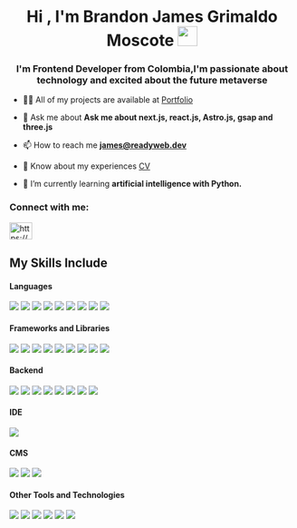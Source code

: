 <h1 align="center"><b>Hi , I'm Brandon James Grimaldo Moscote </b><img src="https://media.giphy.com/media/hvRJCLFzcasrR4ia7z/giphy.gif" width="35"></h1>
<h3 align="center">I'm Frontend Developer from Colombia,I'm passionate about technology and excited about the future metaverse</h3>



- 👨‍💻 All of my projects are available at [Portfolio](https://portfolio.readyweb.dev/)

- 💬 Ask me about **Ask me about next.js, react.js, Astro.js, gsap and three.js**

- 📫 How to reach me **james@readyweb.dev**

- 📄 Know about my experiences [CV](https://www.canva.com/design/DAGcJpF0wN8/w5Vsbi9kgwrj1a_NrbQ_eg/view?utlId=h320d619372)

- 🌱 I’m currently learning **artificial intelligence with Python.**


<h3 align="left">Connect with me:</h3>
<p align="left">
<a href="https://www.linkedin.com/in/jamesgrimaldo/" target="blank"><img align="center" src="https://raw.githubusercontent.com/rahuldkjain/github-profile-readme-generator/master/src/images/icons/Social/linked-in-alt.svg" alt="https://www.linkedin.com/in/jamesgrimaldo/" height="30" width="40" /></a>
</p>

## My Skills Include

<h4> Languages </h4>
<span> 
  <img src="https://img.shields.io/badge/JavaScript-F7DF1E?style=for-the-badge&logo=javascript&logoColor=black">
   <img src="https://img.shields.io/badge/typescript-%23007ACC.svg?style=for-the-badge&logo=typescript&logoColor=white">
   <img src="https://img.shields.io/badge/python-3670A0?style=for-the-badge&logo=python&logoColor=ffdd54">
  <img src="https://img.shields.io/badge/Java-ED8B00?style=for-the-badge&logo=java&logoColor=white">
   <img src="https://img.shields.io/badge/c%23-%23239120.svg?style=for-the-badge&logo=csharp&logoColor=white">
  <img src="https://img.shields.io/badge/html5-%23E34F26.svg?style=for-the-badge&logo=html5&logoColor=white">
<img src="https://img.shields.io/badge/css-%231572B6.svg?style=for-the-badge&logo=css&logoColor=white">
   <img src="https://img.shields.io/badge/markdown-%23000000.svg?style=for-the-badge&logo=markdown&logoColor=white">
  <img src="https://img.shields.io/badge/go-%2300ADD8.svg?style=for-the-badge&logo=go&logoColor=white">
</span>

<h4> Frameworks and Libraries</h4>
<span>
   <img src="https://img.shields.io/badge/Next-black?style=for-the-badge&logo=next.js&logoColor=white">
   <img src="https://img.shields.io/badge/react-%2320232a.svg?style=for-the-badge&logo=react&logoColor=%2361DAFB">
   <img src="https://img.shields.io/badge/astro-%232C2052.svg?style=for-the-badge&logo=astro&logoColor=white">
   <img src="https://img.shields.io/badge/redux-%23593d88.svg?style=for-the-badge&logo=redux&logoColor=white">
   <img src="https://img.shields.io/badge/svelte-%23f1413d.svg?style=for-the-badge&logo=svelte&logoColor=white">
   <img src="https://img.shields.io/badge/svelte-%23f1413d.svg?style=for-the-badge&logo=svelte&logoColor=white">
   <img src="https://img.shields.io/badge/tailwindcss-%2338B2AC.svg?style=for-the-badge&logo=tailwind-css&logoColor=white">
   <img src="https://img.shields.io/badge/threejs-black?style=for-the-badge&logo=three.js&logoColor=white">
  <img src="https://img.shields.io/badge/Gsap-00C300?style=for-the-badge&logo=gsap&logoColor=white">
  
</span>

<h4> Backend </h4>
<span>
  <img src="https://img.shields.io/badge/docker-%230db7ed.svg?style=for-the-badge&logo=docker&logoColor=white">
  <img src="https://img.shields.io/badge/postgres-%23316192.svg?style=for-the-badge&logo=postgresql&logoColor=white">
  <img src="https://img.shields.io/badge/MySQL-00000F?style=for-the-badge&logo=mysql&logoColor=white">
  <img src="https://img.shields.io/badge/FastAPI-005571?style=for-the-badge&logo=fastapi">
  <img src="https://img.shields.io/badge/django-%23092E20.svg?style=for-the-badge&logo=django&logoColor=white">
  <img src="https://img.shields.io/badge/nestjs-%23E0234E.svg?style=for-the-badge&logo=nestjs&logoColor=white">
  <img src="https://img.shields.io/badge/Oracle-C71D23?style=for-the-badge&logo=oracle&logoColor=white">
   <img src="https://img.shields.io/badge/JWT-black?style=for-the-badge&logo=JSON%20web%20tokens">
</span>

<h4> IDE </h4>
<span>
<img src="https://img.shields.io/badge/Visual_Studio_Code-0078D4?style=for-the-badge&logo=visual%20studio%20code&logoColor=white">
</span>


<h4> CMS </h4>
<span>
<img src="https://img.shields.io/badge/WordPress-%23117AC9.svg?style=for-the-badge&logo=WordPress&logoColor=white">
<img src="https://img.shields.io/badge/wix-000?style=for-the-badge&logo=wix&logoColor=white">
  <img src="https://img.shields.io/badge/Squarespace-000?style=for-the-badge&logo=squarespace&logoColor=white">
</span>

<h4> Other Tools and Technologies </h4>
<span>
  <img src="https://img.shields.io/badge/Fedora-294172?style=for-the-badge&logo=fedora&logoColor=white">
  <img src="https://img.shields.io/badge/vercel-%23000000.svg?style=for-the-badge&logo=vercel&logoColor=white">
  <img src="https://img.shields.io/badge/Git-F05032?style=for-the-badge&logo=git&logoColor=white">  
  <img src="https://img.shields.io/badge/figma-%23F24E1E.svg?style=for-the-badge&logo=figma&logoColor=white">
  <img src="https://img.shields.io/badge/chatGPT-74aa9c?style=for-the-badge&logo=openai&logoColor=white">
  <img src="https://img.shields.io/badge/github_copilot-8957E5?style=for-the-badge&logo=github-copilot&logoColor=white">
</span>


